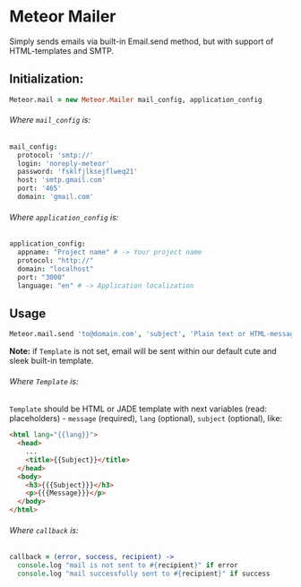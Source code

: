 Meteor Mailer
=============
Simply sends emails via built-in Email.send method, but with support of HTML-templates and SMTP.

## Initialization:
```coffeescript
Meteor.mail = new Meteor.Mailer mail_config, application_config
```

###### Where `mail_config` is:
```coffeescript
mail_config:
  protocol: 'smtp://'
  login: 'noreply-meteor'
  password: 'fsklfjlksejflweq21'
  host: 'smtp.gmail.com'
  port: '465'
  domain: 'gmail.com'
```

###### Where `application_config` is:
```coffeescript
application_config:
  appname: "Project name" # -> Your project name
  protocol: "http://"
  domain: "localhost"
  port: "3000"
  language: "en" # -> Application localization
```

## Usage
```coffee
Meteor.mail.send 'to@domain.com', 'subject', 'Plain text or HTML-message', Template, callback
```

__Note:__ if `Template` is not set, email will be sent within our default cute and sleek built-in template.

###### Where `Template` is:
`Template` should be HTML or JADE template with next variables (read: placeholders) - `message` (required), `lang` (optional), `subject` (optional), like: 
```html
<html lang="{{lang}}">
  <head>
    ...
    <title>{{Subject}}</title>
  </head>
  <body>
    <h3>{{{Subject}}}</h3>
    <p>{{{Message}}}</p>
  </body>
</html>
```

###### Where `callback` is:
```coffeescript
callback = (error, success, recipient) ->
  console.log "mail is not sent to #{recipient}" if error
  console.log "mail successfully sent to #{recipient}" if success
```